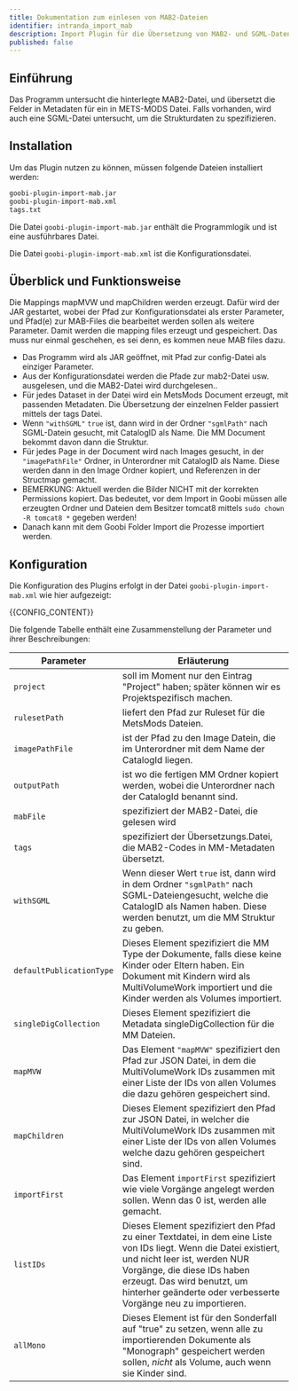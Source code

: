 ```yaml
---
title: Dokumentation zum einlesen von MAB2-Dateien
identifier: intranda_import_mab
description: Import Plugin für die Übersetzung von MAB2- und SGML-Daten in METS-MODS
published: false
---
```


## Einführung
Das Programm untersucht die hinterlegte MAB2-Datei, und übersetzt die Felder in Metadaten für ein in METS-MODS Datei. Falls vorhanden, wird auch eine SGML-Datei untersucht, um die Strukturdaten zu spezifizieren.

## Installation
Um das Plugin nutzen zu können, müssen folgende Dateien installiert werden:

```bash
goobi-plugin-import-mab.jar
goobi-plugin-import-mab.xml
tags.txt
```
Die Datei `goobi-plugin-import-mab.jar` enthält die Programmlogik und ist eine ausführbares Datei.

Die Datei `goobi-plugin-import-mab.xml` ist die Konfigurationsdatei.

## Überblick und Funktionsweise
Die Mappings mapMVW und mapChildren werden erzeugt. Dafür wird der JAR gestartet, wobei der Pfad zur Konfigurationsdatei als erster Parameter, und Pfad(e) zur MAB-Files die bearbeitet werden sollen als weitere Parameter. Damit werden die mapping files erzeugt und gespeichert. Das muss nur einmal geschehen, es sei denn, es kommen neue MAB files dazu.


* Das Programm wird als JAR geöffnet, mit Pfad zur config-Datei als einziger Parameter.
* Aus der Konfigurationsdatei werden die Pfade zur mab2-Datei usw. ausgelesen, und die MAB2-Datei wird durchgelesen..
* Für jedes Dataset in der Datei wird ein MetsMods Document erzeugt, mit passenden Metadaten. Die Übersetzung der einzelnen Felder passiert mittels der tags Datei.
* Wenn `"withSGML"` `true` ist, dann wird in der Ordner `"sgmlPath"` nach SGML-Datein gesucht, mit CatalogID als Name. Die MM Document bekommt davon dann die Struktur.
* Für jedes Page in der Document wird nach Images gesucht, in der `"imagePathFile"` Ordner, in Unterordner mit CatalogID als Name. Diese werden dann in den Image Ordner kopiert, und Referenzen in der Structmap gemacht.
* BEMERKUNG: Aktuell werden die Bilder NICHT mit der korrekten Permissions kopiert. Das bedeutet, vor dem Import in Goobi müssen alle erzeugten Ordner und Dateien dem Besitzer tomcat8 mittels `sudo chown -R tomcat8 *` gegeben werden!
* Danach kann mit dem Goobi Folder Import die Prozesse importiert werden. 

## Konfiguration
Die Konfiguration des Plugins erfolgt in der Datei `goobi-plugin-import-mab.xml` wie hier aufgezeigt:

{{CONFIG_CONTENT}}

Die folgende Tabelle enthält eine Zusammenstellung der Parameter und ihrer Beschreibungen:

Parameter               | Erläuterung
------------------------|------------------------------------
`project`               | soll im Moment nur den Eintrag "Project" haben; später können wir es Projektspezifisch machen.|
`rulesetPath`           | liefert den Pfad zur Ruleset für die MetsMods Dateien. |
`imagePathFile`         | ist der Pfad zu den Image Datein, die im Unterordner mit dem Name der CatalogId liegen. |
`outputPath`            | ist wo die fertigen MM Ordner kopiert werden, wobei die Unterordner nach der CatalogId benannt sind. |
`mabFile`               | spezifiziert der MAB2-Datei, die gelesen wird |
`tags`                  | spezifiziert der Übersetzungs.Datei, die MAB2-Codes in MM-Metadaten übersetzt.|
`withSGML`              | Wenn dieser Wert `true` ist, dann wird in dem Ordner `"sgmlPath"` nach SGML-Dateiengesucht, welche die  CatalogID als Namen haben. Diese werden benutzt, um die MM Struktur zu geben. |
`defaultPublicationType`| Dieses Element spezifiziert die MM Type der Dokumente, falls diese keine Kinder oder Eltern haben. Ein Dokument mit Kindern wird als MultiVolumeWork importiert und die Kinder werden als Volumes importiert. |
`singleDigCollection`   | Dieses Element spezifiziert die Metadata singleDigCollection für die MM Dateien. |
`mapMVW` | Das Element `"mapMVW"` spezifiziert den Pfad zur JSON Datei, in dem die MultiVolumeWork IDs zusammen mit einer Liste der IDs von allen Volumes die dazu gehören gespeichert sind. |
`mapChildren`           | Dieses Element spezifiziert den Pfad zur JSON Datei, in welcher die MultiVolumeWork IDs zusammen mit einer Liste der IDs von allen Volumes welche dazu gehören gespeichert sind.
`importFirst`           | Das Element `importFirst` spezifiziert wie viele Vorgänge angelegt werden sollen. Wenn das 0 ist, werden alle gemacht. 
`listIDs`               | Dieses Element spezifiziert den Pfad zu einer Textdatei, in dem eine Liste von IDs liegt. Wenn die Datei existiert, und nicht leer ist, werden NUR Vorgänge, die diese IDs haben erzeugt. Das wird benutzt, um hinterher geänderte oder verbesserte Vorgänge neu zu importieren.
`allMono`               | Dieses Element ist für den Sonderfall auf "true" zu setzen, wenn alle zu importierenden Dokumente als "Monograph" gespeichert werden sollen, _nicht_ als Volume, auch wenn sie Kinder sind.